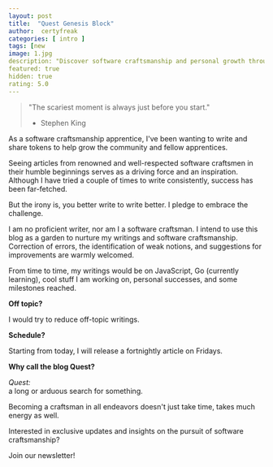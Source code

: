 ```yaml
---
layout: post
title:  "Quest Genesis Block"
author:  certyfreak
categories: [ intro ]
tags: [new
image: 1.jpg
description: "Discover software craftsmanship and personal growth through 'Quest's Genesis Block"
featured: true
hidden: true
rating: 5.0
---
```


> "The scariest moment is always just before you start."  
> - Stephen King

As a software craftsmanship apprentice, I've been wanting to write and share tokens to help grow the community and fellow apprentices.

Seeing articles from renowned and well-respected software craftsmen in their humble beginnings serves as a driving force and an inspiration. Although I have tried a couple of times to write consistently, success has been far-fetched.

But the irony is, you better write to write better. I pledge to embrace the challenge.

I am no proficient writer, nor am I a software craftsman. I intend to use this blog as a garden to nurture my writings and software craftsmanship. Correction of errors, the identification of weak notions, and suggestions for improvements are warmly welcomed.

From time to time, my writings would be on JavaScript, Go (currently learning), cool stuff I am working on, personal successes, and some milestones reached.

**Off topic?**

I would try to reduce off-topic writings.

**Schedule?**

Starting from today, I will release a fortnightly article on Fridays.

**Why call the blog Quest?**

*Quest:*  
a long or arduous search for something.

Becoming a craftsman in all endeavors doesn't just take time, takes much energy as well.

Interested in exclusive updates and insights on the pursuit of software craftsmanship?

Join our newsletter!
